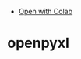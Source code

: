 - [Open with Colab](https://colab.research.google.com/github/yudaikubota-me/openpyxl/blob/master/openpyxl_tutorial.ipynb)

# openpyxl

